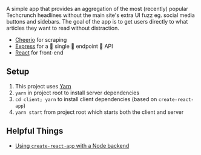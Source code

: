 A simple app that provides an aggregation of the most (recently) popular Techcrunch headlines without the main site's extra UI fuzz eg. social media buttons and sidebars. The goal of the app is to get users directly to what articles they want to read without distraction. 

* [Cheerio](https://cheerio.js.org/) for scraping
* [Express](https://expressjs.com/) for a :clap: single :clap: endpoint :clap: API 
* [React](https://facebook.github.io/react/) for front-end

## Setup 
1. This project uses [Yarn](https://yarnpkg.com/en/docs/install)
2. `yarn` in project root to install server dependencies
3. `cd client; yarn` to install client dependencies (based on `create-react-app`)
4. `yarn start` from project root which starts both the client and server

## Helpful Things
* [Using `create-react-app` with a Node backend](https://www.fullstackreact.com/articles/using-create-react-app-with-a-server/)
